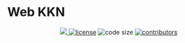 # Web KKN

<p align=center>
  <a href="https://github.com/gohugoio/hugo/releases/tag/v0.70.0" alt="Contributors">
    <img src="https://img.shields.io/static/v1?label=min-HUGO-version&message=0.70.0&color=f00&logo=hugo" />
  </a>

  <a href="https://github.com/oktoala/web-kkn/blob/main/LICENSE">
    <img src="https://img.shields.io/github/license/oktoala/web-kkn" alt="license"></a>

  <img src="https://img.shields.io/github/languages/code-size/oktoala/web-kkn" alt="code size">

  <a href="https://github.com/themefisher/educenter-hugo/graphs/contributors">
    <img src="https://img.shields.io/github/contributors/oktoala/web-kkn" alt="contributors"></a>

</p>

